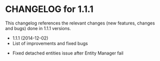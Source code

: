 CHANGELOG for 1.1.1
===================
This changelog references the relevant changes (new features, changes and bugs) done in 1.1.1 versions.
* 1.1.1 (2014-12-02)
 * List of improvements and fixed bugs
 <ul><li>Fixed detached entities issue after Entity Manager fail</li></ul>
